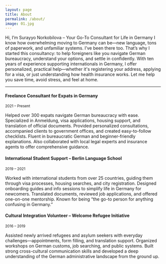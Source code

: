 ```yaml
---
layout: page
title: About
permalink: /about/
image: 01.jpg
---
```

Hi, I’m Surayyo Norkobilova – Your Go-To Consultant for Life in Germany
I know how overwhelming moving to Germany can be—new language, tons of paperwork, and unfamiliar systems. I’ve been there too. That’s why I started this consultancy: to help foreigners like you navigate German bureaucracy, understand your options, and settle in confidently. With ten years of experience supporting internationals in Germany, I offer personalized, practical help—whether it's registering your address, applying for a visa, or just understanding how health insurance works. Let me help you save time, avoid stress, and feel at home.

***

#### Freelance Consultant for Expats in Germany
<small>2021 – Present</small>

Helped over 300 expats navigate German bureaucracy with ease. Specialized in Anmeldung, visa applications, housing support, and translation of official documents. Provided personalized consultations, accompanied clients to government offices, and created easy-to-follow checklists. Fluent in bureaucratic German and beginner-friendly explanations. Also collaborated with local legal experts and insurance agents to offer comprehensive guidance.

#### International Student Support – Berlin Language School
<small>2019 – 2021</small>

Worked with international students from over 25 countries, guiding them through visa processes, housing searches, and city registration. Designed onboarding guides and info sessions to simplify life in Germany for newcomers. Translated documents, reviewed job applications, and offered one-on-one mentorship. Known for being “the go-to person for anything confusing in Germany.”

#### Cultural Integration Volunteer – Welcome Refugee Initiative
<small>2016 – 2019</small>

Assisted newly arrived refugees and asylum seekers with everyday challenges—appointments, form filling, and translation support. Organized workshops on German customs, job searching, and public systems. Built strong cross-cultural communication skills and developed a deep understanding of the German administrative landscape from the ground up.


